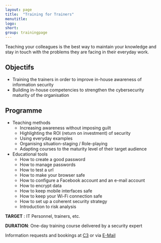 ```yaml
---
layout: page
title:  "Training for Trainers"
menutitle:
logo:
short:
group: trainingpage
---
```

Teaching your colleagues is the best way to maintain your knowledge and stay in touch with the problems they are facing in their everyday work.

## Objectifs

* Training the trainers in order to improve in-house awareness of information security
* Building in-house competencies to strengthen the cybersecurity maturity of the organisation

## Programme


* Teaching methods
  * Increasing awareness without imposing guilt
  * Highlighting the ROI (return on investment) of security
  * Using everyday examples
  * Organising situation-staging / Role-playing
  * Adapting courses to the maturity level of their target audience
* Educational tools
  * How to create a good password
  * How to manage passwords
  * How to test a url
  * How to make your browser safe
  * How to configure a Facebook account and an e-mail account
  * How to encrypt data
  * How to keep mobile interfaces safe
  * How to keep your Wi-Fi connection safe
  * How to set up a coherent security strategy
  * Introduction to risk analysis


**TARGET** : IT Personnel, trainers, etc.

**DURATION**: One-day training course delivered by a security expert


Information requests and bookings at [C3](https://c-3.lu/catalogue/awareness-train-the-trainer/) or via [E-Mail](mailto:services@cases.lu?subject=Formation%20CASES)
